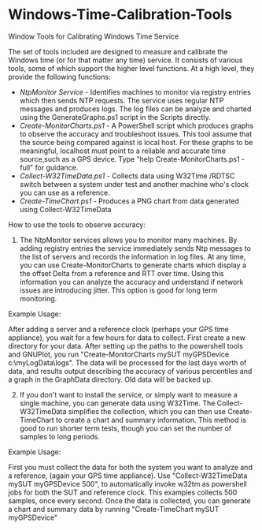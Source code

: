 # Windows-Time-Calibration-Tools
Window Tools for Calibrating Windows Time Service

The set of tools included are designed to measure and calibrate the Windows time (or for that matter any time) service.  It consists of various tools, some of which support the higher level functions.  At a high level, they provide the following functions:
* *NtpMonitor Service* - Identifies machines to monitor via registry entries which then sends NTP requests.  The service uses regular NTP messages and produces logs.  The log files can be analyze and charted using the GenerateGraphs.ps1 script in the Scripts directly.
* *Create-MonitorCharts.ps1* - A PowerShell script which produces graphs to observe the accuracy and troubleshoot issues.  This tool assume that the source being compared against is local host.  For these graphs to be meaningful, localhost must point to a reliable and accurate time source,such as a GPS device.  Type "help Create-MonitorCharts.ps1 -full" for guidance.
* *Collect-W32TimeData.ps1* - Collects data using W32Time /RDTSC switch between a system under test and another machine who's clock you can use as a reference.
* *Create-TimeChart.ps1* - Produces a PNG chart from data generated using Collect-W32TimeData

How to use the tools to observe accuracy:

1. The NtpMonitor services allows you to monitor many machines.  By adding registry entries the service immediately sends Ntp messages to the list of servers and records the information in log files.  At any time, you can use Create-MonitorCharts to generate charts which display a the offset Delta from a reference and RTT over time.  Using this information you can analyze the accuracy and understand if network issues are introducing jitter.  This option is good for long term monitoring.

Example Usage:

After adding a server and a reference clock (perhaps your GPS time appliance), you wait for a few hours for data to collect.  First create a new directory for your data.  After setting up the paths to the powershell tools and GNUPlot, you run "Create-MonitorCharts mySUT myGPSDevice c:\myLogData\logs".  The data will be processed for the last days worth of data, and results output describing the accuracy of various percentiles and a graph in the GraphData directory.  Old data will be backed up.


2. If you don't want to install the service, or simply want to measure a single machine, you can generate data using W32Time.  The Collect-W32TimeData simplifies the collection, which you can then use Create-TimeChart to create a chart and summary information.  This method is good to run shorter term tests, though you can set the number of samples to long periods.  

Example Usage:

First you must collect the data for both the system you want to analyze and a reference, (again your GPS time appliance).  Use "Collect-W32TimeData mySUT myGPSDevice 500", to automatically invoke w32tm as powershell jobs for both the SUT and reference clock.  This examples collects 500 samples, once every  second.  Once the data is collected, you can generate a chart and summary data by running "Create-TimeChart mySUT myGPSDevice"